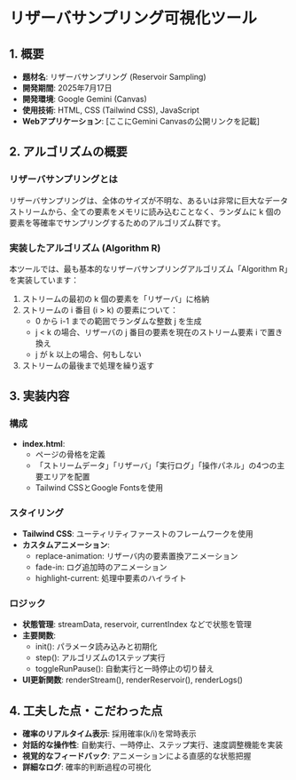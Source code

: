 # リザーバサンプリング可視化ツール

## 1. 概要

- **題材名**: リザーバサンプリング (Reservoir Sampling)
- **開発期間**: 2025年7月17日
- **開発環境**: Google Gemini (Canvas)
- **使用技術**: HTML, CSS (Tailwind CSS), JavaScript
- **Webアプリケーション**: [ここにGemini Canvasの公開リンクを記載]

## 2. アルゴリズムの概要

### リザーバサンプリングとは
リザーバサンプリングは、全体のサイズが不明な、あるいは非常に巨大なデータストリームから、全ての要素をメモリに読み込むことなく、ランダムに k 個の要素を等確率でサンプリングするためのアルゴリズム群です。

### 実装したアルゴリズム (Algorithm R)
本ツールでは、最も基本的なリザーバサンプリングアルゴリズム「Algorithm R」を実装しています：

1. ストリームの最初の k 個の要素を「リザーバ」に格納
2. ストリームの i 番目 (i > k) の要素について：
    - 0 から i-1 までの範囲でランダムな整数 j を生成
    - j < k の場合、リザーバの j 番目の要素を現在のストリーム要素 i で置き換え
    - j が k 以上の場合、何もしない
3. ストリームの最後まで処理を繰り返す

## 3. 実装内容

### 構成
- **index.html**:
  - ページの骨格を定義
  - 「ストリームデータ」「リザーバ」「実行ログ」「操作パネル」の4つの主要エリアを配置
  - Tailwind CSSとGoogle Fontsを使用

### スタイリング
- **Tailwind CSS**: ユーティリティファーストのフレームワークを使用
- **カスタムアニメーション**:
  - replace-animation: リザーバ内の要素置換アニメーション
  - fade-in: ログ追加時のアニメーション
  - highlight-current: 処理中要素のハイライト

### ロジック
- **状態管理**: streamData, reservoir, currentIndex などで状態を管理
- **主要関数**:
  - init(): パラメータ読み込みと初期化
  - step(): アルゴリズムの1ステップ実行
  - toggleRunPause(): 自動実行と一時停止の切り替え
- **UI更新関数**: renderStream(), renderReservoir(), renderLogs()

## 4. 工夫した点・こだわった点

- **確率のリアルタイム表示**: 採用確率(k/i)を常時表示
- **対話的な操作性**: 自動実行、一時停止、ステップ実行、速度調整機能を実装
- **視覚的なフィードバック**: アニメーションによる直感的な状態把握
- **詳細なログ**: 確率的判断過程の可視化
